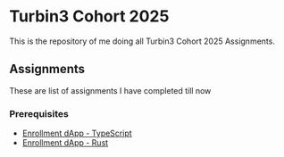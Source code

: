# Turbin3 Cohort 2025

This is the repository of me doing all Turbin3 Cohort 2025 Assignments. 

## Assignments
These are list of assignments I have completed till now

### Prerequisites
- [Enrollment dApp - TypeScript](./Prerequisites/Enrollment-dApp-TS-Assignment/)
- [Enrollment dApp - Rust](./Prerequisites/Enrollment-dApp-Rust-Assignment/)

